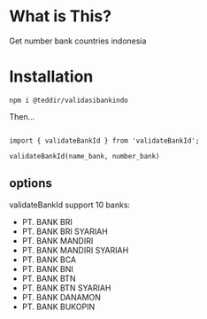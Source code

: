 # What is This?

Get number bank countries indonesia

# Installation

`npm i @teddir/validasibankindo`

Then...

```

import { validateBankId } from 'validateBankId';

validateBankId(name_bank, number_bank)

```

## options

validateBankId support 10 banks:
* PT. BANK BRI
* PT. BANK BRI SYARIAH
* PT. BANK MANDIRI
* PT. BANK MANDIRI SYARIAH
* PT. BANK BCA
* PT. BANK BNI
* PT. BANK BTN
* PT. BANK BTN SYARIAH
* PT. BANK DANAMON
* PT. BANK BUKOPIN